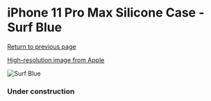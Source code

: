 # iPhone 11 Pro Max Silicone Case - Surf Blue

[Return to previous page](/iphone_11)

[High-resolution image from Apple](https://store.storeimages.cdn-apple.com/8756/as-images.apple.com/is/MY1J2?wid=4500&hei=4500&fmt=png)

<div style="width: 384px"><img src="/everyphone/MY1J2.png" alt="Surf Blue"></div>

### Under construction
